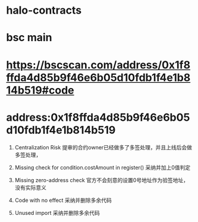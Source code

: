 # halo-contracts

# bsc main  
# https://bscscan.com/address/0x1f8ffda4d85b9f46e6b05d10fdb1f4e1b814b519#code
# address:0x1f8ffda4d85b9f46e6b05d10fdb1f4e1b814b519


1. Centralization Risk
提审的合约owner已经做多了多签处理，并且上线后会做多签处理，

2. Missing check for condition.costAmount in register()
采纳并加上0值判定

3. Missing zero-address check
官方不会刻意的设置0号地址作为验签地址，没有实际意义

4. Code with no effect
采纳并删除多余代码

5. Unused import
采纳并删除多余代码